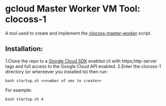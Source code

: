 # gcloud Master Worker VM Tool: clocoss-1

A tool used to create and implement the [clocoss-master-worker](https://github.com/portsoc/clocoss-master-worker/) script. 

## Installation:
1.Clone the repo to a [Google Cloud SDK](https://cloud.google.com/sdk/docs/) enabled cli with https,http-server tags and full access to the Google Cloud API enabled.
2.Enter the clocoss-1 directory (or whereever you installed to) then run:
```
bash startup.sh <<number of vms to create>>
```

For example:
```
bash startup.sh 4
```
